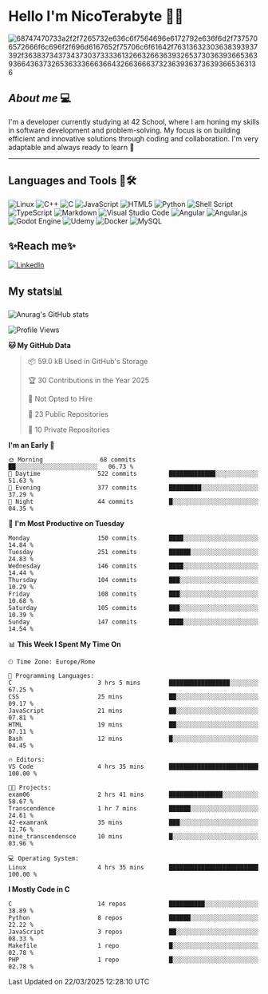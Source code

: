 # Hello I'm NicoTerabyte 🐧🔨

![68747470733a2f2f7265732e636c6f7564696e6172792e636f6d2f7375706572666f6c696f2f696d6167652f75706c6f61642f76313632303638393937392f363837343734373037333361326632663639326537303639366536393664363732653633366636643266366637323639363736393665363136](https://user-images.githubusercontent.com/58959408/232639433-cb0aea21-66f0-4508-a771-85e2089c5a87.gif)



## _About me_ 💻

I'm a developer currently studying at 42 School, where I am honing my skills in software development and problem-solving. My focus is on building efficient and innovative solutions through coding and collaboration. I'm very adaptable and always ready to learn 🚀

---

## **Languages and Tools 🧰🛠️**
![Linux](https://img.shields.io/badge/Linux-FCC624?style=for-the-badge&logo=linux&logoColor=black)
![C++](https://img.shields.io/badge/c++-%2300599C.svg?style=for-the-badge&logo=c%2B%2B&logoColor=white)
![C](https://img.shields.io/badge/c-%2300599C.svg?style=for-the-badge&logo=c&logoColor=white)
![JavaScript](https://img.shields.io/badge/javascript-%23323330.svg?style=for-the-badge&logo=javascript&logoColor=%23F7DF1E)
![HTML5](https://img.shields.io/badge/html5-%23E34F26.svg?style=for-the-badge&logo=html5&logoColor=white)
![Python](https://img.shields.io/badge/python-3670A0?style=for-the-badge&logo=python&logoColor=ffdd54)
![Shell Script](https://img.shields.io/badge/shell_script-%23121011.svg?style=for-the-badge&logo=gnu-bash&logoColor=white)
![TypeScript](https://img.shields.io/badge/typescript-%23007ACC.svg?style=for-the-badge&logo=typescript&logoColor=white)
![Markdown](https://img.shields.io/badge/markdown-%23000000.svg?style=for-the-badge&logo=markdown&logoColor=white)
![Visual Studio Code](https://img.shields.io/badge/Visual%20Studio%20Code-0078d7.svg?style=for-the-badge&logo=visual-studio-code&logoColor=white)
![Angular](https://img.shields.io/badge/angular-%23DD0031.svg?style=for-the-badge&logo=angular&logoColor=white)
![Angular.js](https://img.shields.io/badge/angular.js-%23E23237.svg?style=for-the-badge&logo=angularjs&logoColor=white)
![Godot Engine](https://img.shields.io/badge/GODOT-%23FFFFFF.svg?style=for-the-badge&logo=godot-engine)
![Udemy](https://img.shields.io/badge/Udemy-A435F0?style=for-the-badge&logo=Udemy&logoColor=white)
![Docker](https://img.shields.io/badge/docker-%230db7ed.svg?style=for-the-badge&logo=docker&logoColor=white)
![MySQL](https://img.shields.io/badge/mysql-4479A1.svg?style=for-the-badge&logo=mysql&logoColor=white)


## ✨Reach me✨
[![LinkedIn](https://img.shields.io/badge/linkedin-%230077B5.svg?style=for-the-badge&logo=linkedin&logoColor=white)](https://www.linkedin.com/in/lorenzo-nicotera/)


## My stats📊
![Anurag's GitHub stats](https://github-readme-stats.vercel.app/api?username=nicoterabyte&theme=radical&show_icons=true)

<!--START_SECTION:waka-->
![Profile Views](http://img.shields.io/badge/Profile%20Views-7-blue)

**🐱 My GitHub Data** 

> 📦 59.0 kB Used in GitHub's Storage 
 > 
> 🏆 30 Contributions in the Year 2025
 > 
> 🚫 Not Opted to Hire
 > 
> 📜 23 Public Repositories 
 > 
> 🔑 10 Private Repositories 
 > 
**I'm an Early 🐤** 

```text
🌞 Morning                68 commits          ██░░░░░░░░░░░░░░░░░░░░░░░   06.73 % 
🌆 Daytime                522 commits         █████████████░░░░░░░░░░░░   51.63 % 
🌃 Evening                377 commits         █████████░░░░░░░░░░░░░░░░   37.29 % 
🌙 Night                  44 commits          █░░░░░░░░░░░░░░░░░░░░░░░░   04.35 % 
```
📅 **I'm Most Productive on Tuesday** 

```text
Monday                   150 commits         ████░░░░░░░░░░░░░░░░░░░░░   14.84 % 
Tuesday                  251 commits         ██████░░░░░░░░░░░░░░░░░░░   24.83 % 
Wednesday                146 commits         ████░░░░░░░░░░░░░░░░░░░░░   14.44 % 
Thursday                 104 commits         ███░░░░░░░░░░░░░░░░░░░░░░   10.29 % 
Friday                   108 commits         ███░░░░░░░░░░░░░░░░░░░░░░   10.68 % 
Saturday                 105 commits         ███░░░░░░░░░░░░░░░░░░░░░░   10.39 % 
Sunday                   147 commits         ████░░░░░░░░░░░░░░░░░░░░░   14.54 % 
```


📊 **This Week I Spent My Time On** 

```text
🕑︎ Time Zone: Europe/Rome

💬 Programming Languages: 
C                        3 hrs 5 mins        █████████████████░░░░░░░░   67.25 % 
CSS                      25 mins             ██░░░░░░░░░░░░░░░░░░░░░░░   09.17 % 
JavaScript               21 mins             ██░░░░░░░░░░░░░░░░░░░░░░░   07.81 % 
HTML                     19 mins             ██░░░░░░░░░░░░░░░░░░░░░░░   07.11 % 
Bash                     12 mins             █░░░░░░░░░░░░░░░░░░░░░░░░   04.45 % 

🔥 Editors: 
VS Code                  4 hrs 35 mins       █████████████████████████   100.00 % 

🐱‍💻 Projects: 
exam06                   2 hrs 41 mins       ███████████████░░░░░░░░░░   58.67 % 
Transcendence            1 hr 7 mins         ██████░░░░░░░░░░░░░░░░░░░   24.61 % 
42-examrank              35 mins             ███░░░░░░░░░░░░░░░░░░░░░░   12.76 % 
mine_transcendensce      10 mins             █░░░░░░░░░░░░░░░░░░░░░░░░   03.96 % 

💻 Operating System: 
Linux                    4 hrs 35 mins       █████████████████████████   100.00 % 
```

**I Mostly Code in C** 

```text
C                        14 repos            ██████████░░░░░░░░░░░░░░░   38.89 % 
Python                   8 repos             ██████░░░░░░░░░░░░░░░░░░░   22.22 % 
JavaScript               3 repos             ██░░░░░░░░░░░░░░░░░░░░░░░   08.33 % 
Makefile                 1 repo              █░░░░░░░░░░░░░░░░░░░░░░░░   02.78 % 
PHP                      1 repo              █░░░░░░░░░░░░░░░░░░░░░░░░   02.78 % 
```




 Last Updated on 22/03/2025 12:28:10 UTC
<!--END_SECTION:waka-->
